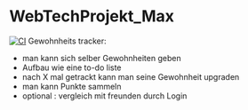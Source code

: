 # WebTechProjekt_Max
[![CI](https://github.com/maxruffo/WebTechProjekt_Max/actions/workflows/mainCI.yml/badge.svg)](https://github.com/maxruffo/WebTechProjekt_Max/actions/workflows/mainCI.yml)
Gewohnheits tracker:
- man kann sich selber Gewohnheiten geben
- Aufbau wie eine to-do liste
- nach X mal getrackt kann man seine Gewohnheit upgraden
- man kann Punkte sammeln
- optional : vergleich mit freunden durch Login 
